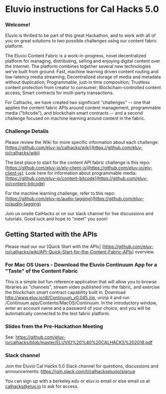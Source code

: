 # Eluvio instructions for Cal Hacks 5.0

### Welcome!

Eluvio is thrilled to be part of this great Hackathon, and to work with all of you on great solutions to two possible challenges using our content fabric platform. 

The Eluvio Content Fabric is a work-in-progress, novel decentralized platform for managing, distributing, selling and enjoying digital content over the Internet. The platform combines together several new technologies we've built from ground: Fast, machine learning driven content routing and low-latency media streaming; Decentralized storage of media and metadata without duplication; Programmable, just-in time composition; Trustless content protection from creator to consumer; Blockchain-controlled content access; Smart contracts for multi-party transactions.

For Calhacks, we have created two significant "challenges" -- one that applies the content fabric APIs around content management, programmable media ("bitcode"), and blockchain smart contracts -- and a second challenge focused on machine learning around content in the fabric.

###  Challenge Details

Please review the Wiki for more specific information about each challenge: [https://github.com/eluv-io/calhacks/wiki](https://github.com/eluv-io/calhacks/wiki)

The best place to start for the content API fabric challenge is this repo: [https://github.com/eluv-io/elv-client-js](https://github.com/eluv-io/elv-client-js).
Look here for information about programmable media: [https://github.com/eluv-io/content-bitcode](https://github.com/eluv-io/content-bitcode)

For the machine learning challenge, refer to this repo: [https://github.com/eluv-io/audio-tagging](https://github.com/eluv-io/audio-tagging)

Join us onsite CalHacks or on our slack channel for live discussions and tutorials. Good luck and hope to "meet" you soon!

## Getting Started with the APIs

Please read our our [Quick Start with the APIs] (https://github.com/eluv-io/calhacks/wiki/API-Quick-Start-for-the-Content-Fabric-APIs) overview.

### For Mac OS Users - Download the Eluvio Continuum App for a "Taste" of the Content Fabric

This is a simple but fun reference application that will allow you to browse libraries as "channels", stream video published into the fabric, and exercise the blockchain smart contract capability built in.  Download http://www.eluv.io/dl/Continuum_v0.045.zip, unzip it and run /Continuum.app/Contents/MacOS/Continuum.  In the introductory window, enter an account name and a password of your choice, and you will be automatically connected to the test fabric platform.

### Slides from the Pre-Hackathon Meeting

See: https://github.com/eluv-io/calhacks/blob/master/ELUVIO%20%40%20CALHACKS%202018.pdf 

### Slack channel

Join the Eluvio Cal Hacks 5.0 Slack channel for questions, discussions and announcements:
https://join.slack.com/t/calhackseluvio/signup

You can sign up with a berkeley.edu or eluv.io email or else email us at calhacks@eluv.io to ask for access.


